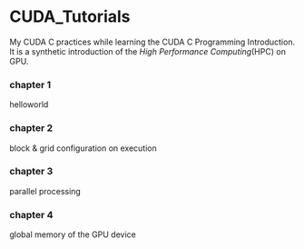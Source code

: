 # CUDA_Tutorials
My CUDA C practices while learning the CUDA C Programming Introduction.  
It is a synthetic introduction of the *High Performance Computing*(HPC) on GPU.
### chapter 1 ###
helloworld  
### chapter 2 ###
block & grid configuration on execution  
### chapter 3 ###
parallel processing  
### chapter 4 ###
global memory of the GPU device  
